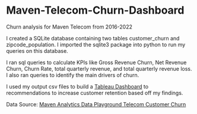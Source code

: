 # Maven-Telecom-Churn-Dashboard
Churn analysis for Maven Telecom from 2016-2022

I created a SQLite database containing two tables customer_churn and zipcode_population.
I imported the sqlite3 package into python to run my queries on this database.

I ran sql queries to calculate KPIs like Gross Revenue Churn, Net Revenue Churn, Churn Rate, total quarterly revenue, and total quarterly revenue loss. I also ran queries to identify the main drivers of churn.

I used my output csv files to build a [Tableau Dashboard]([https://public.tableau.com/app/profile/anthony.stark3004/viz/MavenTelecomCustomerChurnAnalysis_16776224705730/Dashboard1?publish=yes) to recommendations to increase customer retention based off my findings. 



Data Source: [Maven Analytics Data Playground Telecom Customer Churn](https://www.mavenanalytics.io/data-playground)
